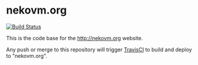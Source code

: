 # nekovm.org

[![Build Status](https://travis-ci.org/HaxeFoundation/nekovm.org.svg?branch=master)](https://travis-ci.org/HaxeFoundation/nekovm.org)

This is the code base for the <http://nekovm.org> website.

Any push or merge to this repository will trigger [TravisCI](https://travis-ci.org/HaxeFoundation/nekovm.org) to build and deploy to "nekovm.org".
